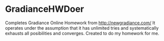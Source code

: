 # GradianceHWDoer
Completes Gradiance Online Homework from http://newgradiance.com/ It operates under the assumption that it has unlimited tries and systematically exhausts all posibilities and converges. Created to do my homework for me.
